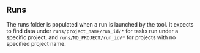 ## Runs
The runs folder is populated when a run is launched by the tool. It expects to find data under `runs/project_name/run_id/*` for tasks run under a specific project, and `runs/NO_PROJECT/run_id/*` for projects with no specified project name.
